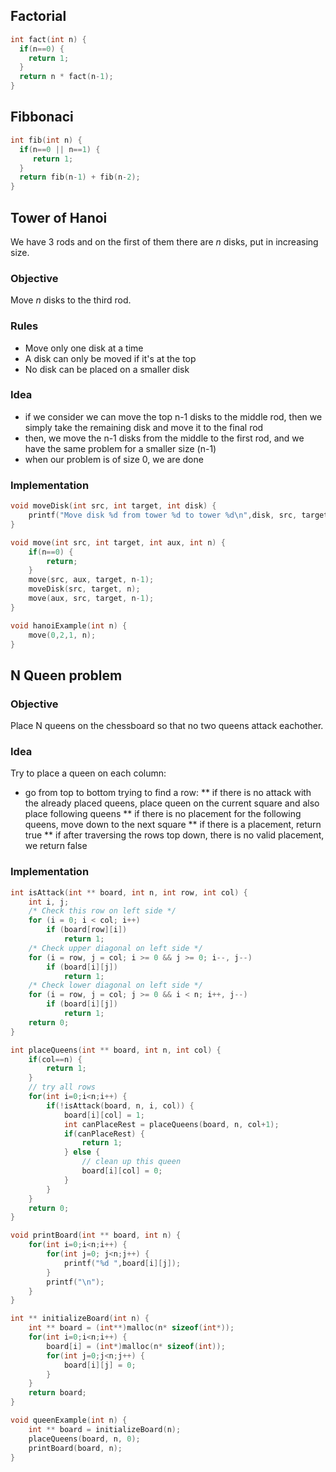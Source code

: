 
## Factorial

```c
int fact(int n) {
  if(n==0) {
    return 1;
  }
  return n * fact(n-1);
}
```

## Fibbonaci 

```c
int fib(int n) {
  if(n==0 || n==1) {
     return 1;
  }
  return fib(n-1) + fib(n-2);
}
```

## Tower of Hanoi

We have 3 rods and on the first of them there are _n_ disks, put in increasing size.

### Objective

Move _n_ disks to the third rod.

### Rules

* Move only one disk at a time
* A disk can only be moved if it's at the top
* No disk can be placed on a smaller disk

### Idea

* if we consider we can move the top n-1 disks to the middle rod, then we simply take the remaining disk and move it to the final rod
* then, we move the n-1 disks from the middle to the first rod, and we have the same problem for a smaller size (n-1)
* when our problem is of size 0, we are done

### Implementation

```c
void moveDisk(int src, int target, int disk) {
    printf("Move disk %d from tower %d to tower %d\n",disk, src, target);
}

void move(int src, int target, int aux, int n) {
    if(n==0) {
        return;
    }
    move(src, aux, target, n-1);
    moveDisk(src, target, n);
    move(aux, src, target, n-1);
}

void hanoiExample(int n) {
    move(0,2,1, n);
}
```

## N Queen problem

### Objective 

Place N queens on the chessboard so that no two queens attack eachother.

### Idea

Try to place a queen on each column:
* go from top to bottom trying to find a row:
** if there is no attack with the already placed queens, place queen on the current square and also place following queens
** if there is no placement for the following queens, move down to the next square 
** if there is a placement, return true
** if after traversing the rows top down, there is no valid placement, we return false

### Implementation

```c
int isAttack(int ** board, int n, int row, int col) {
    int i, j;
    /* Check this row on left side */
    for (i = 0; i < col; i++)
        if (board[row][i])
            return 1;
    /* Check upper diagonal on left side */
    for (i = row, j = col; i >= 0 && j >= 0; i--, j--)
        if (board[i][j])
            return 1;
    /* Check lower diagonal on left side */
    for (i = row, j = col; j >= 0 && i < n; i++, j--)
        if (board[i][j])
            return 1;
    return 0;
}

int placeQueens(int ** board, int n, int col) {
    if(col==n) {
        return 1;
    }
    // try all rows
    for(int i=0;i<n;i++) {
        if(!isAttack(board, n, i, col)) {
            board[i][col] = 1;
            int canPlaceRest = placeQueens(board, n, col+1);
            if(canPlaceRest) {
                return 1;
            } else {
                // clean up this queen
                board[i][col] = 0;
            }
        }
    }
    return 0;
}

void printBoard(int ** board, int n) {
    for(int i=0;i<n;i++) {
        for(int j=0; j<n;j++) {
            printf("%d ",board[i][j]);
        }
        printf("\n");
    }
}

int ** initializeBoard(int n) {
    int ** board = (int**)malloc(n* sizeof(int*));
    for(int i=0;i<n;i++) {
        board[i] = (int*)malloc(n* sizeof(int));
        for(int j=0;j<n;j++) {
            board[i][j] = 0;
        }
    }
    return board;
}

void queenExample(int n) {
    int ** board = initializeBoard(n);
    placeQueens(board, n, 0);
    printBoard(board, n);
}
```
